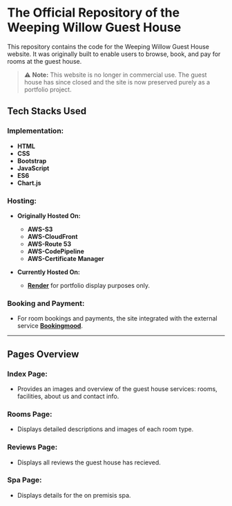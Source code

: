 # The Official Repository of the Weeping Willow Guest House

This repository contains the code for the Weeping Willow Guest House website. It was originally built to enable users to browse, book, and pay for rooms at the guest house.

> ⚠️ **Note:** This website is no longer in commercial use. The guest house has since closed and the site is now preserved purely as a portfolio project.

## Tech Stacks Used

### Implementation:

* **HTML**
* **CSS**
* **Bootstrap**
* **JavaScript**
* **ES6**
* **Chart.js**

### Hosting:

* **Originally Hosted On:**

  * **AWS-S3**
  * **AWS-CloudFront**
  * **AWS-Route 53**
  * **AWS-CodePipeline**
  * **AWS-Certificate Manager**

* **Currently Hosted On:**

  * **[Render](https://render.com)** for portfolio display purposes only.

### Booking and Payment:

* For room bookings and payments, the site integrated with the external service **[Bookingmood](https://www.bookingmood.com/)**.

---

## Pages Overview

### Index Page:

* Provides an images and overview of the guest house services: rooms, facilities, about us and contact info.

### Rooms Page:

* Displays detailed descriptions and images of each room type.

### Reviews Page:

* Displays all reviews the guest house has recieved.

### Spa Page:

* Displays details for the on premisis spa.